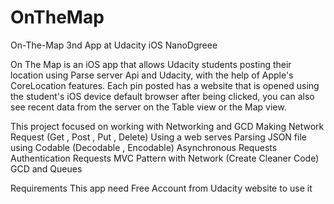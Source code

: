 # OnTheMap

On-The-Map
3nd App at Udacity iOS NanoDgreee

On The Map is an iOS app that allows Udacity students posting their location using Parse server Api and Udacity, with the help of Apple's CoreLocation features. Each pin posted has a website that is opened using the student's iOS device default browser after being clicked,  you can also see recent data from the server on the Table view or the Map view.


This project focused on working with Networking and GCD
Making Network Request (Get , Post , Put , Delete)
Using a web serves
Parsing JSON file using Codable (Decodable , Encodable)
Asynchronous Requests
Authentication Requests
MVC Pattern with Network (Create Cleaner Code) GCD and Queues

Requirements
This app need Free Account from Udacity website to use it
